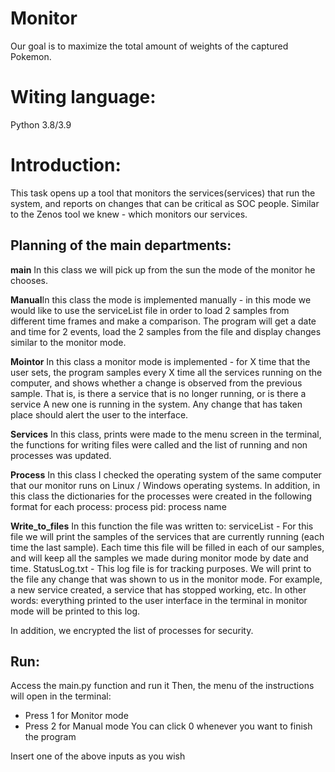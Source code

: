 # Monitor

Our goal is to maximize the total amount of weights of the captured Pokemon.
# Witing language:
Python 3.8/3.9
# Introduction:
This task opens up a tool that monitors the services(services) that run the system, and reports on changes that can be critical as SOC people.
Similar to the Zenos tool we knew - which monitors our services.

## Planning of the main departments:

**main** In this class we will pick up from the sun the mode of the monitor he chooses.

**Manual**In this class the mode is implemented manually - in this mode we would like to use the serviceList file in order to load 2 samples from different time frames and make a comparison.
The program will get a date and time for 2 events, load the 2 samples from the file and display changes similar to the monitor mode.

**Mointor** In this class a monitor mode is implemented - for X time that the user sets, the program samples every X time all the services running on the computer, and shows whether a change is observed from the previous sample. That is, is there a service that is no longer running, or is there a service
A new one is running in the system. Any change that has taken place should alert the user to the interface.

**Services** In this class, prints were made to the menu screen in the terminal, the functions for writing files were called and the list of running and non processes was updated.

**Process** In this class I checked the operating system of the same computer that our monitor runs on Linux / Windows operating systems. In addition, in this class the dictionaries for the processes were created in the following format for each process:
process pid: process name

**Write_to_files**
In this function the file was written to:
serviceList - For this file we will print the samples of the services that are currently running (each time the last sample). Each time this file will be filled in each of our samples, and will keep all the samples we made during monitor mode by date and time.
StatusLog.txt - This log file is for tracking purposes. We will print to the file any change that was shown to us in the monitor mode. For example, a new service created, a service that has stopped working, etc. In other words: everything printed to the user interface in the terminal in monitor mode will be printed to this log.

In addition, we encrypted the list of processes for security.

##  Run:
Access the main.py function and run it
Then, the menu of the instructions will open in the terminal:
   * Press 1 for Monitor mode
   * Press 2 for Manual mode
You can click 0 whenever you want to finish the program

Insert one of the above inputs as you wish
